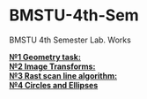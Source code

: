 # BMSTU-4th-Sem
BMSTU 4th Semester Lab. Works


[**№1 Geometry task:**](https://github.com/Sakerini/BMSTU-4th-Sem/tree/master/Computer%20Graphics/labWork1)  
[**№2 Image Transforms:**](https://github.com/Sakerini/BMSTU-4th-Sem/tree/master/Computer%20Graphics/labWork2)  
[**№3 Rast scan line algorithm:**](https://github.com/Sakerini/BMSTU-4th-Sem/tree/master/Computer%20Graphics/labWork3)  
[**№4 Circles and Ellipses**](https://github.com/Sakerini/BMSTU-4th-Sem/tree/master/Computer%20Graphics/labWork4)  
